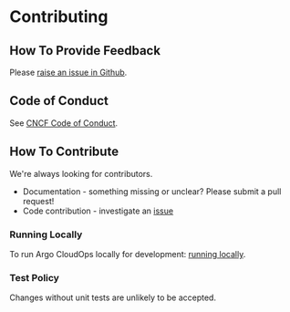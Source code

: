 # Contributing

## How To Provide Feedback

Please [raise an issue in Github](https://github.com/argoproj-labs/argo-cloudops/issues).

## Code of Conduct

See [CNCF Code of Conduct](https://github.com/cncf/foundation/blob/master/code-of-conduct.md).

## How To Contribute

We're always looking for contributors.

* Documentation - something missing or unclear? Please submit a pull request!
* Code contribution - investigate an [issue](https://github.com/argoproj-labs/argo-cloudops/issues)

### Running Locally

To run Argo CloudOps locally for development: [running locally](quickstart.md).

### Test Policy

Changes without unit tests are unlikely to be accepted. 
